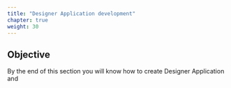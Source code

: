 ```yaml
---
title: "Designer Application development"
chapter: true
weight: 30
---
```


## Objective

By the end of this section you will know how to create Designer Application and



